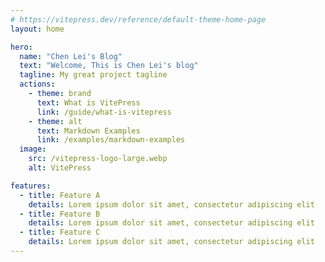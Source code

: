 ```yaml
---
# https://vitepress.dev/reference/default-theme-home-page
layout: home

hero:
  name: "Chen Lei's Blog"
  text: "Welcome, This is Chen Lei's blog"
  tagline: My great project tagline
  actions:
    - theme: brand
      text: What is VitePress
      link: /guide/what-is-vitepress
    - theme: alt
      text: Markdown Examples
      link: /examples/markdown-examples
  image:
    src: /vitepress-logo-large.webp
    alt: VitePress

features:
  - title: Feature A
    details: Lorem ipsum dolor sit amet, consectetur adipiscing elit
  - title: Feature B
    details: Lorem ipsum dolor sit amet, consectetur adipiscing elit
  - title: Feature C
    details: Lorem ipsum dolor sit amet, consectetur adipiscing elit
---
```



<style>
:root {
  --vp-home-hero-name-color: transparent;
  --vp-home-hero-name-background: -webkit-linear-gradient(120deg, #bd34fe 30%, #41d1ff);

  --vp-home-hero-image-background-image: linear-gradient(-45deg, #bd34fe 50%, #47caff 50%);
  --vp-home-hero-image-filter: blur(44px);
}

@media (min-width: 640px) {
  :root {
    --vp-home-hero-image-filter: blur(56px);
  }
}

@media (min-width: 960px) {
  :root {
    --vp-home-hero-image-filter: blur(68px);
  }
}
</style>

